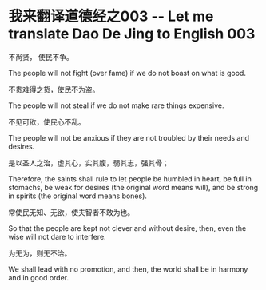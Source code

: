 # 我来翻译道德经之003 -- Let me translate Dao De Jing to English 003


不尚贤， 使民不争。

The people will not fight (over fame) if we do not boast on what is good.

不贵难得之货，使民不为盗。

The people will not steal if we do not make rare things expensive.

不见可欲，使民心不乱。

The people will not be anxious if they are not troubled by their needs and desires.

是以圣人之治，虚其心，实其腹，弱其志，强其骨；

Therefore, the saints shall rule to let people be humbled in heart, be full in stomachs, be weak for desires (the original word means will), and be strong in spirits (the original word means bones).

常使民无知、无欲，使夫智者不敢为也。

So that the people are kept not clever and without desire, then, even the wise will not dare to interfere.

为无为，则无不治。

We shall lead with no promotion, and then, the world shall be in harmony and in good order.

